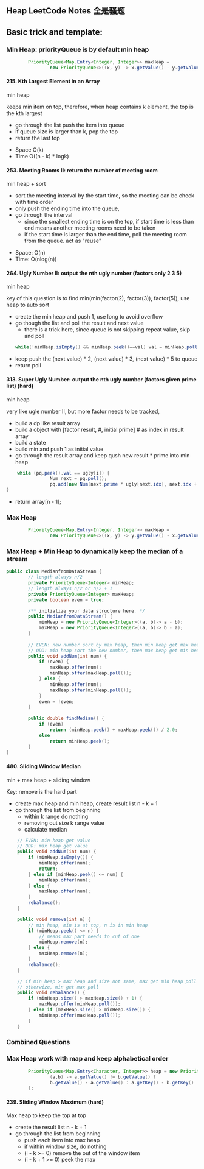 ## Heap LeetCode Notes 全是骚题

## Basic trick and template:

### Min Heap: priorityQueue is by default min heap
```java
        PriorityQueue<Map.Entry<Integer, Integer>> maxHeap =
                new PriorityQueue<>((x, y) -> x.getValue() - y.getValue());
```

#### 215. Kth Largest Element in an Array
min heap 

keeps min item on top, therefore, when heap contains k element, the top is the kth largest 
- go through the list push the item into queue
- if queue size is larger than k, pop the top
- return the last top
* Space O(k)
* Time O((n - k) * logk)


#### 253. Meeting Rooms II: return the number of meeting room
min heap + sort
- sort the meeting interval by the start time, so the meeting can be check with time order
- only push the ending time into the queue, 
- go through the interval 
	- since the smallest ending time is on the top, if start time is less than end means another meeting rooms need 
	to be taken
	- if the start time is larger than the end time, poll the meeting room from the queue. act as "reuse"

* Space: O(n)
* Time: O(nlog(n))

#### 264. Ugly Number II: output the nth ugly number (factors only 2 3 5)
min heap

key of this question is to find min(min(factor(2), factor(3)), factor(5)), use heap to auto sort
- create the min heap and push 1, use long to avoid overflow
- go though the list and poll the result and next value
	- there is a trick here, since queue is not skipping repeat value, skip and poll
	 ```java
	 while(!minHeap.isEmpty() && minHeap.peek()==val) val = minHeap.poll();
	```
- keep push the (next value) * 2, (next value) * 3, (next value) * 5 to queue
- return poll

#### 313. Super Ugly Number: output the nth ugly number (factors given prime list) (hard)
min heap

very like ugle number II, but more factor needs to be tracked,
- build a dp like result array
- build a object with [factor result, #, initial prime] # as index in result array
- build a state
- build min and push 1 as initial value
- go through the result array and keep qush new result * prime into min heap
```java
	while (pq.peek().val == ugly[i]) {
				Num next = pq.poll();
				pq.add(new Num(next.prime * ugly[next.idx], next.idx + 1, next.prime));
}
``` 
- return array[n - 1];

### Max Heap
```java
        PriorityQueue<Map.Entry<Integer, Integer>> maxHeap =
                new PriorityQueue<>((x, y) -> y.getValue() - x.getValue());
```

### Max Heap + Min Heap to dynamically keep the median of a stream

```java
public class MedianfromDataStream {
		// length always n/2
		private PriorityQueue<Integer> minHeap;
		// length always n/2 or n/2 + 1
		private PriorityQueue<Integer> maxHeap;
		private boolean even = true;

		/** initialize your data structure here. */
		public MedianfromDataStream() {
			minHeap = new PriorityQueue<Integer>((a, b)-> a - b);
			maxHeap = new PriorityQueue<Integer>((a, b)-> b - a);
		}
	
		// EVEN: new number sort by max heap, then min heap get max heap pop value, min heap become odd
		// ODD: min heap sort the new number, then max heap get min heap pop value, both even
		public void addNum(int num) {
			if (even) {
				maxHeap.offer(num);
				minHeap.offer(maxHeap.poll());
			} else {
				minHeap.offer(num);
				maxHeap.offer(minHeap.poll());
			}
			even = !even;
		}
	
		public double findMedian() {
			if (even)
				return (minHeap.peek() + maxHeap.peek()) / 2.0;
			else
				return minHeap.peek();
		}
}
```

#### 480. Sliding Window Median
min + max heap + sliding window

Key: remove is the hard part
- create max heap and min heap, create result list n - k + 1
- go through the list from beginning
	- within k range do nothing
	- removing out size k range value
	- calculate median

```java
	// EVEN: min heap get value
	// ODD: max heap get value
	public void addNum(int num) {
		if (minHeap.isEmpty()) {
			minHeap.offer(num);
			return;
		} else if (minHeap.peek() <= num) {
			minHeap.offer(num);
		} else {
			maxHeap.offer(num);
		}
		rebalance();
	}

	public void remove(int n) {
		// min heap, min is at top, n is in min heap
		if (minHeap.peek() <= n) {
			// means max part needs to cut of one
			minHeap.remove(n);
		} else {
			maxHeap.remove(n);
		}
		rebalance();
	}

	// if min heap > max heap and size not same, max get min heap poll
	// otherwize, min get max poll
	public void rebalance() {
		if (minHeap.size() > maxHeap.size() + 1) {
			maxHeap.offer(minHeap.poll());
		} else if (maxHeap.size() > minHeap.size()) {
			minHeap.offer(maxHeap.poll());
		}
	}
```




### Combined Questions

### Max Heap work with map and keep alphabetical order
```java
        PriorityQueue<Map.Entry<Character, Integer>> heap = new PriorityQueue<>(
                (a,b) -> a.getValue() != b.getValue() ? 
                b.getValue() - a.getValue() : a.getKey() - b.getKey()
        );
```
#### 239. Sliding Window Maximum (hard)
Max heap to keep the top at top
- create the result list n - k + 1
- go through the list from beginning
	- push each item into max heap
	- if within window size, do nothing
	- (i - k >= 0) remove the out of the window item
	- (i - k + 1 >= 0) peek the max






	


